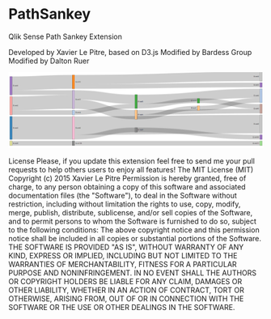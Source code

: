 # PathSankey
Qlik Sense Path Sankey Extension

Developed by Xavier Le Pitre, based on D3.js
Modified by Bardess Group
Modified by Dalton Ruer

![alt tag](https://raw.githubusercontent.com/DaltonRuer/PathSankey/master/pathsankey.png) 

License
Please, if you update this extension feel free to send me your pull requests to help others users to enjoy all features!
The MIT License (MIT)
Copyright (c) 2015 Xavier Le Pitre
Permission is hereby granted, free of charge, to any person obtaining a copy of this software and associated documentation files (the "Software"), to deal in the Software without restriction, including without limitation the rights to use, copy, modify, merge, publish, distribute, sublicense, and/or sell copies of the Software, and to permit persons to whom the Software is furnished to do so, subject to the following conditions:
The above copyright notice and this permission notice shall be included in all copies or substantial portions of the Software.
THE SOFTWARE IS PROVIDED "AS IS", WITHOUT WARRANTY OF ANY KIND, EXPRESS OR IMPLIED, INCLUDING BUT NOT LIMITED TO THE WARRANTIES OF MERCHANTABILITY, FITNESS FOR A PARTICULAR PURPOSE AND NONINFRINGEMENT. IN NO EVENT SHALL THE AUTHORS OR COPYRIGHT HOLDERS BE LIABLE FOR ANY CLAIM, DAMAGES OR OTHER LIABILITY, WHETHER IN AN ACTION OF CONTRACT, TORT OR OTHERWISE, ARISING FROM, OUT OF OR IN CONNECTION WITH THE SOFTWARE OR THE USE OR OTHER DEALINGS IN THE SOFTWARE.
